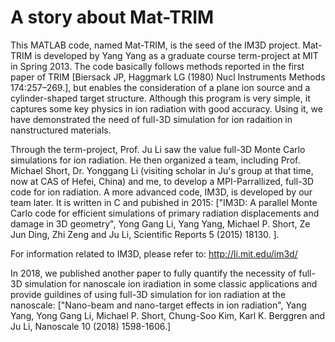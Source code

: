 # A story about Mat-TRIM
This MATLAB code, named Mat-TRIM, is the seed of the IM3D project. Mat-TRIM is developed by Yang Yang as a graduate course term-project at MIT in Spring 2013. The code basically follows methods reported in the first paper of TRIM [Biersack JP, Haggmark LG (1980) Nucl Instruments Methods 174:257–269.], but enables the consideration of a plane ion source and a cylinder-shaped target structure. Although this program is very simple, it captures some key physics in ion radiation with good accuracy. Using it, we have demonstrated the need of full-3D simulation for ion radaition in nanstructured materials.

Through the term-project, Prof. Ju Li saw the value full-3D Monte Carlo simulations for ion radiation. He then organized a team, including Prof. Michael Short, Dr. Yonggang Li (visiting scholar in Ju's group at that time, now at CAS of Hefei, China) and me, to develop a MPI-Parrallized, full-3D code for ion radiation. A more advanced code, IM3D, is developed by our team later. It is written in C and pubished in 2015: ["IM3D: A parallel Monte Carlo code for efficient simulations of primary radiation displacements and damage in 3D geometry", Yong Gang Li, Yang Yang, Michael P. Short, Ze Jun Ding, Zhi Zeng and Ju Li, Scientific Reports 5 (2015) 18130. ]. 

For information related to IM3D, please refer to: http://li.mit.edu/im3d/

In 2018, we published another paper to fully quantify the necessity of full-3D simulation for nanoscale ion iradiation in some classic applications and provide guildines of using full-3D simulation for ion radiation at the nanoscale: ["Nano-beam and nano-target effects in ion radiation", Yang Yang, Yong Gang Li, Michael P. Short, Chung-Soo Kim, Karl K. Berggren and Ju Li, Nanoscale 10 (2018) 1598-1606.]
